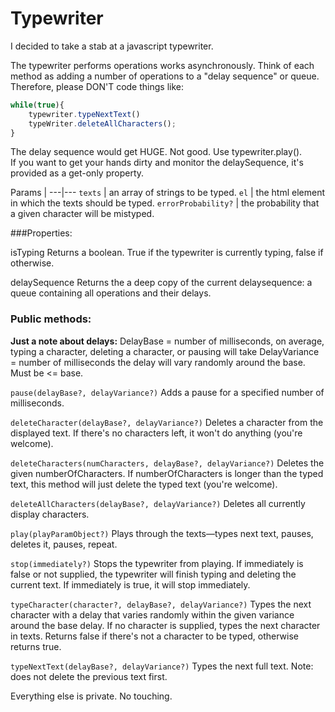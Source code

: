 # Typewriter

I decided to take a stab at a javascript typewriter.
    
The typewriter performs operations works asynchronously.  Think of each method as adding
a number of operations to a "delay sequence" or queue.  Therefore, please DON'T code things like:
    
```javascript
while(true){
    typewriter.typeNextText()
    typeWriter.deleteAllCharacters();
}
```

The delay sequence would get HUGE.  Not good. Use typewriter.play().  
If you want to get your hands dirty and monitor the delaySequence, it's provided
as a get-only property.



Params |
---|---
`texts` | an array of strings to be typed.
`el` | the html element in which the texts should be typed.
`errorProbability?` | the probability that a given character will be mistyped.


###Properties:

isTyping 
Returns a boolean.  True if the typewriter is currently typing, false if otherwise.

delaySequence
Returns the a deep copy of the current delaysequence: a queue containing all operations and their delays.

### Public methods:
**Just a note about delays:**
DelayBase = number of milliseconds, on average, typing a character, deleting a character, or pausing will take
DelayVariance = number of milliseconds the delay will vary randomly around the base.  Must be <= base.

`pause(delayBase?, delayVariance?)`
    Adds a pause for a specified number of milliseconds.

`deleteCharacter(delayBase?, delayVariance?)`
    Deletes a character from the displayed text.  If there's no characters left, it won't do anything
    (you're welcome).

`deleteCharacters(numCharacters, delayBase?, delayVariance?)`
    Deletes the given numberOfCharacters.  If numberOfCharacters is longer than the typed text,
    this method will just delete the typed text (you're welcome).

`deleteAllCharacters(delayBase?, delayVariance?)`
    Deletes all currently display characters.

`play(playParamObject?)`
    Plays through the texts—types next text, pauses, deletes it, pauses, repeat.

`stop(immediately?)`
    Stops the typewriter from playing.  If immediately is false or not supplied, the typewriter will
    finish typing and deleting the current text.  If immediately is true, it will stop immediately.

`typeCharacter(character?, delayBase?, delayVariance?)`
    Types the next character with a delay that varies randomly within the given variance
    around the base delay.  If no character is supplied, types the next character in texts.
    Returns false if there's not a character to be typed, otherwise returns true.

`typeNextText(delayBase?, delayVariance?)`
    Types the next full text.  Note: does not delete the previous text first.

Everything else is private.  No touching.  
        